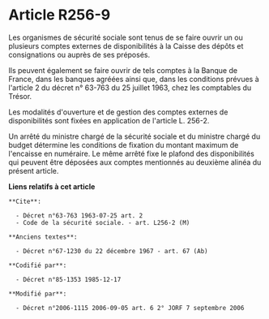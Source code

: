 # Article R256-9

Les organismes de sécurité sociale sont tenus de se faire ouvrir un ou plusieurs comptes externes de disponibilités à la
Caisse des dépôts et consignations ou auprès de ses préposés.

Ils peuvent également se faire ouvrir de tels comptes à la Banque de France, dans les banques agréées ainsi que, dans les
conditions prévues à l'article 2 du décret n° 63-763 du 25 juillet 1963, chez les comptables du Trésor.

Les modalités d'ouverture et de gestion des comptes externes de disponibilités sont fixées en application de l'article L.
256-2.

Un arrêté du ministre chargé de la sécurité sociale et du ministre chargé du budget détermine les conditions de fixation du
montant maximum de l'encaisse en numéraire. Le même arrêté fixe le plafond des disponibilités qui peuvent être déposées aux
comptes mentionnés au deuxième alinéa du présent article.

**Liens relatifs à cet article**

	**Cite**:

	  - Décret n°63-763 1963-07-25 art. 2
	  - Code de la sécurité sociale. - art. L256-2 (M)

	**Anciens textes**:

	  - Décret n°67-1230 du 22 décembre 1967 - art. 67 (Ab)

	**Codifié par**:

	  - Décret n°85-1353 1985-12-17

	**Modifié par**:

	  - Décret n°2006-1115 2006-09-05 art. 6 2° JORF 7 septembre 2006
